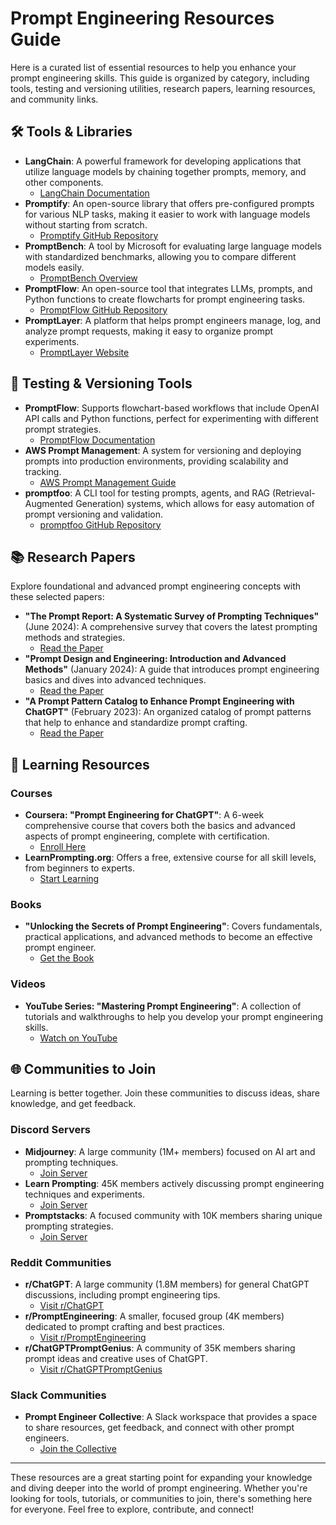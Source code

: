 # Prompt Engineering Resources Guide

Here is a curated list of essential resources to help you enhance your prompt engineering skills. This guide is organized by category, including tools, testing and versioning utilities, research papers, learning resources, and community links.

## 🛠️ **Tools & Libraries**
- **LangChain**: A powerful framework for developing applications that utilize language models by chaining together prompts, memory, and other components.
  - [LangChain Documentation](https://langchain.com)
- **Promptify**: An open-source library that offers pre-configured prompts for various NLP tasks, making it easier to work with language models without starting from scratch.
  - [Promptify GitHub Repository](https://github.com/promptify)
- **PromptBench**: A tool by Microsoft for evaluating large language models with standardized benchmarks, allowing you to compare different models easily.
  - [PromptBench Overview](https://github.com/microsoft/promptbench)
- **PromptFlow**: An open-source tool that integrates LLMs, prompts, and Python functions to create flowcharts for prompt engineering tasks.
  - [PromptFlow GitHub Repository](https://github.com/openai/promptflow)
- **PromptLayer**: A platform that helps prompt engineers manage, log, and analyze prompt requests, making it easy to organize prompt experiments.
  - [PromptLayer Website](https://promptlayer.com)

## 🔄 **Testing & Versioning Tools**
- **PromptFlow**: Supports flowchart-based workflows that include OpenAI API calls and Python functions, perfect for experimenting with different prompt strategies.
  - [PromptFlow Documentation](https://promptflow.com/docs)
- **AWS Prompt Management**: A system for versioning and deploying prompts into production environments, providing scalability and tracking.
  - [AWS Prompt Management Guide](https://docs.aws.amazon.com/bedrock/latest/userguide/prompt-management-deploy.html)
- **promptfoo**: A CLI tool for testing prompts, agents, and RAG (Retrieval-Augmented Generation) systems, which allows for easy automation of prompt versioning and validation.
  - [promptfoo GitHub Repository](https://github.com/promptfoo/promptfoo)

## 📚 **Research Papers**
Explore foundational and advanced prompt engineering concepts with these selected papers:
- **"The Prompt Report: A Systematic Survey of Prompting Techniques"** (June 2024): A comprehensive survey that covers the latest prompting methods and strategies.
  - [Read the Paper](https://www.promptingguide.ai/papers/prompt-report)
- **"Prompt Design and Engineering: Introduction and Advanced Methods"** (January 2024): A guide that introduces prompt engineering basics and dives into advanced techniques.
  - [Read the Paper](https://www.promptingguide.ai/papers/intro-advanced-methods)
- **"A Prompt Pattern Catalog to Enhance Prompt Engineering with ChatGPT"** (February 2023): An organized catalog of prompt patterns that help to enhance and standardize prompt crafting.
  - [Read the Paper](https://www.promptingguide.ai/papers/pattern-catalog)

## 📖 **Learning Resources**
### **Courses**
- **Coursera: "Prompt Engineering for ChatGPT"**: A 6-week comprehensive course that covers both the basics and advanced aspects of prompt engineering, complete with certification.
  - [Enroll Here](https://www.coursera.org/learn/prompt-engineering-chatgpt)
- **LearnPrompting.org**: Offers a free, extensive course for all skill levels, from beginners to experts.
  - [Start Learning](https://learnprompting.org)

### **Books**
- **"Unlocking the Secrets of Prompt Engineering"**: Covers fundamentals, practical applications, and advanced methods to become an effective prompt engineer.
  - [Get the Book](https://www.harvard.com/book/9781835083833)

### **Videos**
- **YouTube Series: "Mastering Prompt Engineering"**: A collection of tutorials and walkthroughs to help you develop your prompt engineering skills.
  - [Watch on YouTube](https://www.youtube.com/watch?v=5i2Hn8OG94o)

## 🌐 **Communities to Join**
Learning is better together. Join these communities to discuss ideas, share knowledge, and get feedback.

### **Discord Servers**
- **Midjourney**: A large community (1M+ members) focused on AI art and prompting techniques.
  - [Join Server](https://discord.gg/midjourney)
- **Learn Prompting**: 45K members actively discussing prompt engineering techniques and experiments.
  - [Join Server](https://discord.gg/learnprompting)
- **Promptstacks**: A focused community with 10K members sharing unique prompting strategies.
  - [Join Server](https://discord.gg/promptstacks)

### **Reddit Communities**
- **r/ChatGPT**: A large community (1.8M members) for general ChatGPT discussions, including prompt engineering tips.
  - [Visit r/ChatGPT](https://www.reddit.com/r/ChatGPT/)
- **r/PromptEngineering**: A smaller, focused group (4K members) dedicated to prompt crafting and best practices.
  - [Visit r/PromptEngineering](https://www.reddit.com/r/PromptEngineering/)
- **r/ChatGPTPromptGenius**: A community of 35K members sharing prompt ideas and creative uses of ChatGPT.
  - [Visit r/ChatGPTPromptGenius](https://www.reddit.com/r/ChatGPTPromptGenius/)

### **Slack Communities**
- **Prompt Engineer Collective**: A Slack workspace that provides a space to share resources, get feedback, and connect with other prompt engineers.
  - [Join the Collective](https://appliedai.tools/resources/prompt-engineering-generative-ai-community-list-slack-discord-reddit/)

---

These resources are a great starting point for expanding your knowledge and diving deeper into the world of prompt engineering. Whether you're looking for tools, tutorials, or communities to join, there's something here for everyone. Feel free to explore, contribute, and connect!

